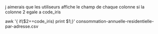 j aimerais que les utiliseurs affiche le champ de chaque colonne si la colonne 2 egale a code_iris





awk '{ if($2==code_iris) print $1;}'  consommation-annuelle-residentielle-par-adresse.csv 





